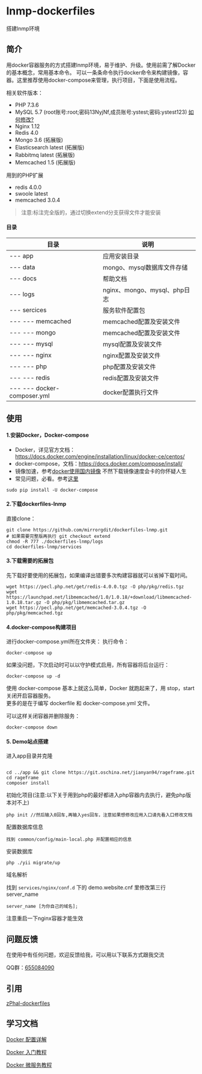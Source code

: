 # lnmp-dockerfiles

搭建lnmp环境

## 简介
用docker容器服务的方式搭建lnmp环境，易于维护、升级。使用前需了解Docker的基本概念，常用基本命令。
可以一条条命令执行docker命令来构建镜像，容器。这里推荐使用docker-compose来管理，执行项目，下面是使用流程。

相关软件版本：
- PHP 7.3.6
- MySQL 5.7 (root账号:root;密码13NyjNf,成员账号:ystest;密码:ystest123) [如何修改?](https://github.com/mirrorgdit/dockerfiles-lnmp/blob/master/docs/issue.md)
- Nginx 1.12
- Redis 4.0
- Mongo 3.6 (拓展版)
- Elasticsearch latest (拓展版)
- Rabbitmq latest (拓展版)
- Memcached 1.5 (拓展版)

用到的PHP扩展
- redis 4.0.0
- swoole latest
- memcached 3.0.4

> 注意:标注完全版的，通过切换extend分支获得文件才能安装

#### 目录

目录 | 说明
---|---
--- app | 应用安装目录
--- data | mongo、mysql数据库文件存储
--- docs | 帮助文档
--- logs | nginx、mongo、mysql、php日志
--- sercices | 服务软件配置包
--- --- memcached | memcached配置及安装文件
--- --- mongo | memcached配置及安装文件
--- --- mysql | mysql配置及安装文件
--- --- nginx | nginx配置及安装文件
--- --- php | php配置及安装文件
--- --- redis | redis配置及安装文件
--- --- docker-composer.yml | docker配置执行文件


## 使用
#### 1.安装Docker，Docker-compose  
- Docker，详见官方文档：https://docs.docker.com/engine/installation/linux/docker-ce/centos/
- docker-compose，文档：https://docs.docker.com/compose/install/
- 镜像加速，参考[docker使用国内镜像](https://github.com/yeasy/docker_practice/blob/master/install/mirror.md)
       不然下载镜像速度会卡的你怀疑人生
- 常见问题，必看。参考[这里](https://github.com/mirrorgdit/dockerfiles-lnmp/blob/master/docs/issue.md)
```
sudo pip install -U docker-compose
```

#### 2.下载dockerfiles-lnmp
直接clone：
```
git clone https://github.com/mirrorgdit/dockerfiles-lnmp.git
# 如果需要完整版再执行 git checkout extend
chmod -R 777 ./dockerfiles-lnmp/logs
cd dockerfiles-lnmp/services
```

#### 3.下载需要的拓展包
先下载好要使用的拓展包，如果编译出错要多次构建容器就可以省掉下载时间。
```
wget https://pecl.php.net/get/redis-4.0.0.tgz -O php/pkg/redis.tgz  
wget https://launchpad.net/libmemcached/1.0/1.0.18/+download/libmemcached-1.0.18.tar.gz -O php/pkg/libmemcached.tar.gz  
wget https://pecl.php.net/get/memcached-3.0.4.tgz -O php/pkg/memcached.tgz  
```

#### 4.docker-compose构建项目
进行docker-compose.yml所在文件夹：
执行命令：
```
docker-compose up
```  

如果没问题，下次启动时可以以守护模式启用，所有容器将后台运行：  
```
docker-compose up -d
``` 

使用 docker-compose 基本上就这么简单，Docker 就跑起来了，用 stop，start 关闭开启容器服务。  
更多的是在于编写 dockerfile 和 docker-compose.yml 文件。 

可以这样关闭容器并删除服务：
```
docker-compose down
```

#### 5. Demo站点搭建

进入app目录并克隆

```

cd ../app && git clone https://git.oschina.net/jianyan94/rageframe.git
cd rageframe
composer install
```

初始化项目(注意:以下关于用到php的最好都进入php容器内去执行，避免php版本对不上)

```
php init //然后输入0回车,再输入yes回车，注意如果想修改应用入口请先看入口修改文档
```

配置数据库信息

```
找到 common/config/main-local.php 并配置相应的信息
```

安装数据库

```
php ./yii migrate/up
```

域名解析

找到 `services/nginx/conf.d` 下的 demo.website.cnf 里修改第三行server_name
```
server_name [为你自己的域名]; 
```
注意重启一下nginx容器才能生效

## 问题反馈

在使用中有任何问题，欢迎反馈给我，可以用以下联系方式跟我交流

QQ群：[655084090](https://jq.qq.com/?_wv=1027&k=4BeVA2r)

## 引用

[zPhal-dockerfiles](https://github.com/ZpGuo/zPhal-dockerfiles)

## 学习文档
[Docker 配置详解](https://www.jianshu.com/p/2217cfed29d7)

[Docker 入门教程](http://www.ruanyifeng.com/blog/2018/02/docker-tutorial.html)

[Docker 微服务教程](http://www.ruanyifeng.com/blog/2018/02/docker-wordpress-tutorial.html)


